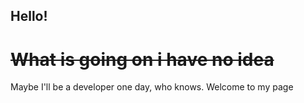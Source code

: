 ## Hello! 

# ~~What is going on i have no idea~~
Maybe I'll be a developer one day, who knows. 
Welcome to my page 
